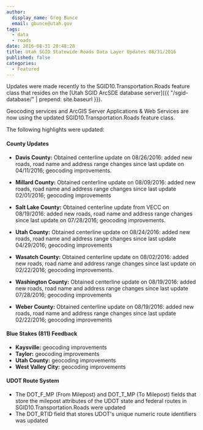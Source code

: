 ```yaml
---
author:
  display_name: Greg Bunce
  email: gbunce@utah.gov
tags:
  - data
  - roads
date: 2016-08-31 20:48:28
title: Utah SGID Statewide Roads Data Layer Updates 08/31/2016
published: false
categories:
  - Featured
---
```


Updates were made recently to the SGID10.Transportation.Roads feature class that resides on the [Utah SGID ArcSDE database server]({{ "/sgid-database/" | prepend: site.baseurl }}).

Geocoding services and ArcGIS Server Applications & Web Services are now using the updated SGID10.Transportation.Roads feature class.

The following highlights were updated:

#### County Updates

- **Davis County:** Obtained centerline update on 08/26/2016: added new roads, road name and address range changes since last update on 04/11/2016; geocoding improvements.

- **Millard County:** Obtained centerline update on 08/09/2016: added new roads, road name and address range changes since last update 02/01/2016; geocoding improvements

- **Salt Lake County:** Obtained centerline update from VECC on 08/19/2016: added new roads, road name and address range changes since last update on 07/28/2016; geocoding improvements.

- **Utah County:** Obtained centerline update on 08/24/2016: added new roads, road name and address range changes since last update 04/29/2016; geocoding improvements

- **Wasatch County:** Obtained centerline update on 08/02/2016: added new roads, road name and address range changes since last update on 02/22/2016; geocoding improvements.

- **Washington County:** Obtained centerline update on 08/19/2016: added new roads, road name and address range changes since last update 07/28/2016; geocoding improvements

- **Weber County:** Obtained centerline update on 08/19/2016: added new roads, road name and address range changes since last update 02/22/2016; geocoding improvements

#### Blue Stakes (811) Feedback

- **Kaysville:** geocoding improvements
- **Taylor:** geocoding improvements
- **Utah County:** geocoding improvements
- **West Valley City:** geocoding improvements

#### UDOT Route System

- The DOT_F_MP (From Milepost) and DOT_T_MP (To Milepost) fields that store the milepost attributes of the UDOT state and federal routes in SGID10.Transportation.Roads were updated
- The DOT_RTID field that stores UDOT's unique numeric route identifiers was updated
